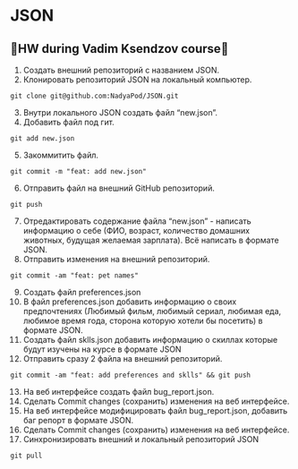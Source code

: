 # JSON

## :small_blue_diamond:HW during Vadim Ksendzov course:small_blue_diamond:

1. Создать внешний репозиторий c названием JSON.
2. Клонировать репозиторий JSON на локальный компьютер.
```
git clone git@github.com:NadyaPod/JSON.git
```
3. Внутри локального JSON создать файл “new.json”.
4. Добавить файл под гит.
```
git add new.json
```
5. Закоммитить файл.
```
git commit -m "feat: add new.json"
```
6. Отправить файл на внешний GitHub репозиторий.
```
git push
```
7. Отредактировать содержание файла “new.json” - написать информацию о себе (ФИО, возраст, количество домашних животных, будущая желаемая зарплата). Всё написать в формате JSON.
8. Отправить изменения на внешний репозиторий.
```
git commit -am "feat: pet names"
```
9. Создать файл preferences.json
10. В файл preferences.json добавить информацию о своих предпочтениях (Любимый фильм, любимый сериал, любимая еда, любимое время года, сторона которую хотели бы посетить) в формате JSON.
11. Создать файл sklls.json добавить информацию о скиллах которые будут изучены на курсе в формате JSON
12. Отправить сразу 2 файла на внешний репозиторий.
```
git commit -am "feat: add preferences and sklls" && git push
```
13. На веб интерфейсе создать файл bug_report.json.
14. Сделать Commit changes (сохранить) изменения на веб интерфейсе.
15. На веб интерфейсе модифицировать файл bug_report.json, добавить баг репорт в формате JSON.
16. Сделать Commit changes (сохранить) изменения на веб интерфейсе.
17. Синхронизировать внешний и локальный репозиторий JSON
```
git pull
```
